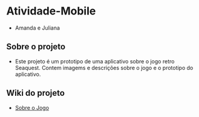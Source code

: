 # Atividade-Mobile
- Amanda e Juliana<br>
## Sobre o projeto
- Este projeto é um prototipo de uma aplicativo sobre o jogo retro Seaquest. Contem imagems e descrições sobre o jogo e o prototipo do aplicativo.
## Wiki do projeto
- <a href="https://github.com/Amanda-Meneghin/Atividade-Mobile/wiki/Sobre-o-Jogo">Sobre o Jogo</a>
